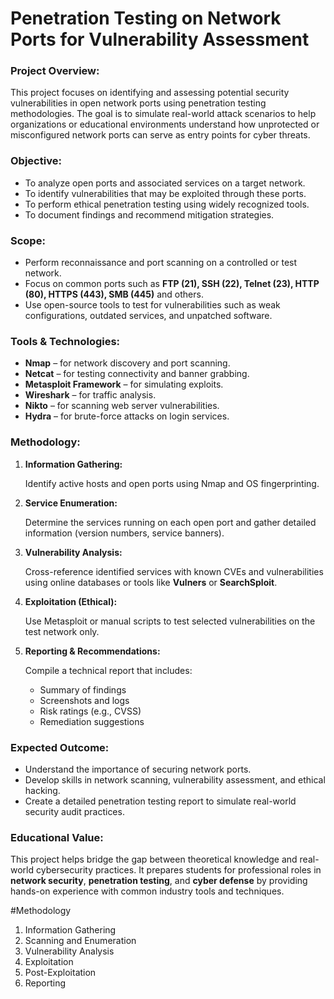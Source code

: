 
# **Penetration Testing on Network Ports for Vulnerability Assessment**

### **Project Overview:**

This project focuses on identifying and assessing potential security vulnerabilities in open network ports using penetration testing methodologies. The goal is to simulate real-world attack scenarios to help organizations or educational environments understand how unprotected or misconfigured network ports can serve as entry points for cyber threats.

### **Objective:**

- To analyze open ports and associated services on a target network.
- To identify vulnerabilities that may be exploited through these ports.
- To perform ethical penetration testing using widely recognized tools.
- To document findings and recommend mitigation strategies.

### **Scope:**

- Perform reconnaissance and port scanning on a controlled or test network.
- Focus on common ports such as **FTP (21), SSH (22), Telnet (23), HTTP (80), HTTPS (443), SMB (445)** and others.
- Use open-source tools to test for vulnerabilities such as weak configurations, outdated services, and unpatched software.

### **Tools & Technologies:**

- **Nmap** – for network discovery and port scanning.
- **Netcat** – for testing connectivity and banner grabbing.
- **Metasploit Framework** – for simulating exploits.
- **Wireshark** – for traffic analysis.
- **Nikto** – for scanning web server vulnerabilities.
- **Hydra** – for brute-force attacks on login services.

### **Methodology:**

1. **Information Gathering:**
    
    Identify active hosts and open ports using Nmap and OS fingerprinting.
    
2. **Service Enumeration:**
    
    Determine the services running on each open port and gather detailed information (version numbers, service banners).
    
3. **Vulnerability Analysis:**
    
    Cross-reference identified services with known CVEs and vulnerabilities using online databases or tools like **Vulners** or **SearchSploit**.
    
4. **Exploitation (Ethical):**
    
    Use Metasploit or manual scripts to test selected vulnerabilities on the test network only.
    
5. **Reporting & Recommendations:**
    
    Compile a technical report that includes:
    
    - Summary of findings
    - Screenshots and logs
    - Risk ratings (e.g., CVSS)
    - Remediation suggestions

### **Expected Outcome:**

- Understand the importance of securing network ports.
- Develop skills in network scanning, vulnerability assessment, and ethical hacking.
- Create a detailed penetration testing report to simulate real-world security audit practices.

### **Educational Value:**

This project helps bridge the gap between theoretical knowledge and real-world cybersecurity practices. It prepares students for professional roles in **network security**, **penetration testing**, and **cyber defense** by providing hands-on experience with common industry tools and techniques.

#Methodology
1. Information Gathering
2. Scanning and Enumeration
3. Vulnerability Analysis 
4. Exploitation
5. Post-Exploitation
6. Reporting


